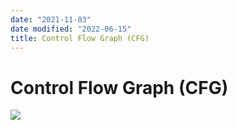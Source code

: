 ```yaml
---
date: "2021-11-03"
date modified: "2022-06-15"
title: Control Flow Graph (CFG)
---
```


# Control Flow Graph (CFG)
![](https://i.imgur.com/U4WQNUB.png)
